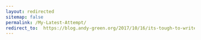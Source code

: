 ```yaml
---
layout: redirected
sitemap: false
permalink: /My-Latest-Attempt/
redirect_to:  https://blog.andy-green.org/2017/10/16/its-tough-to-write-when-youre-writing-all-the-time/
---
```

